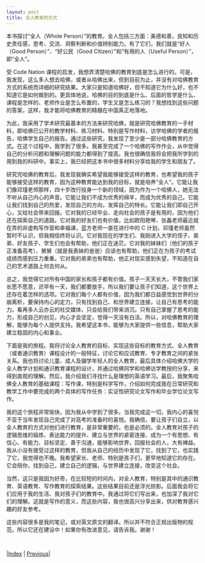 ```yaml
---
layout: post
title: 全人教育的方式
---
```


本书探讨“全人（Whole Person）”的教育。全人包括三方面：美德和善，良知和历史责任感，思考、交流、洞察判断和价值辨别能力。有了它们，我们就是“好人（Good Person）”、“好公民（Good Citizen）”和“有用的人（Useful Person）”，即“全人”。

受 Code Nation 课程的启发，我想弄清楚哈佛的教育到底是怎么进行的。可是，我发现，这么多人想去哈佛，或者从哈佛出来，但到目前为止，并没有对哈佛教育方式的系统而详细的研究结果。大家只是知道哈佛好，但不知道它为什么好，也不知道它是如何做到的。更具体地说，哈佛的目的到底是什么、后面的哲学是什么、课程是怎样的、老师作业是怎么布置的，学生又是怎么练习的？我想找到这些问题的答案，这样，我才能将哈佛教育的精髓在中国真正地落地。

为此，我采用了学术研究最基本的方法来研究哈佛，就是研究哈佛教育的一手材料，即哈佛已公开的教学材料、练习材料、特别是写作材料，访学哈佛的学者的报告，哈佛学生自己的报告。通过这些研究，我发现了至少是一部分哈佛教育的方式。在这个过程中，我学到了很多。我甚至完成了一个哈佛的写作作业，从中觉得自己的分析问题和理解问题的能力都得到了提高。我也很确信我将会把我所学到的用到我的科研中。事实上，我已经把这本书中很多材料分享给我的学生和朋友了。

研究完哈佛的教育后，我发现我确实希望我能够接受这样的教育，也希望我的孩子能够接受这样的教育，因为这种教育能达到我的目标，就是培养”全人“。它能让我们像邓瑾老师那样，四十岁改行投身一个新的领域，因为作为一个哈佛人，她无法不听从自己内心的声音。它能让我们不成为优秀的绵羊，而成为优秀的自己。它能让我们找到自己的热爱，发现自己的方向，发挥自己的特长。它能让我们即自己开心，又给社会带来回报。它对我的已经毕业、走向社会的孩子是有用的，因为他们还在探索自己的道路。它对我的好友们也有价值，比如欧阳艳琴、张鑫老师最近就在弄的非虚构写作营和幸福课，蓝方老师一直在进行中的 C 计划，邓瑾老师虽然暂时不认识，但我相信终将认识。它对我现在的学生们、我刚进入大学的侄子、弟弟、好友孩子、学生们也会有帮助，他们正在迷茫。它对我的妹妹们（他们的孩子正准备高考）、舅舅（就是我表妹的爸爸）应该也有帮助，他们正在为孩子的考试成绩而感到压力重重。它对我的弟弟也有帮助，他正对现实感到失望，不知道在自己的艺术道路上何去何从。

总之，我觉得它对所有中国的家长和孩子都有价值。孩子一天天长大，不管我们家长愿不愿意，迟早有一天，我们都要放手，所以我们要让孩子们知道，这个世界上还存在着怎样的选项。它对我们每个人都有价值，因为我们都日益感觉到世界的分崩离析，要保持内心的定力，只有找到自己、和世界建立连接，让自己有思考的能力。看再多人云亦云的社交媒体，只会给我们带来消沉。只有自己掌握了思考的能力，形成自己的创见，内心才会坚定，觉得一天没有白活。所以，对哈佛教育的理解，能够为每个人提供支持。我希望这本书，能够为大家提供一些信息，帮助大家建立稳固的内心和事业。

下面是我的旅程。我将讨论全人教育的目标、实现这些目标的教育方式、全人教育（或者通识教育）课程设计的一般特征，讨论它和应试教育、专才教育之间的紧张关系。我也将讨论儿童、成人及辍学年轻人的全人教育，最后具体介绍哈佛大学的全人教学计划和通识教育课程的设计，并通过哈佛同学和哈佛访学教授的分享，来得到直观的理解。然后，我介绍我们寻找什么是理想的英语学习。最后，我聚焦哈佛全人教育的基础课程：写作课，特别是科学写作，介绍如何完成我在日常研究和教学工作中要完成的两个具体的写作任务：实证性研究论文写作和毕业学位论文写作。

我的这个旅程非常愉快，因为我从中学到了很多。当我完成这一切，我内心的喜悦不亚于当年发现自己完成了对高考的准备时的喜悦。我确信，要让孩子们自立，以全人教育的方式对他们进行教育，是非常重要的，也是必须的。全人教育对孩子的逻辑思维的锻炼、表达能力的提升、建立与世界的紧密连接、成为一个有思想、有信心、有能力、目标坚定、善于沟通，能够影响世界，回报社会的人，大有裨益。我从小没有接受过这样的教育，但我从自己的经历中发现了它，找到了它，也实践了它，我觉得也不晚。我希望家长、老师、特别是孩子们，更早地知道它的存在。它会陪你，找到自己，建立自己的逻辑，与世界建立连接，改变这个社会。

当然，这只是我因为好奇，在比较短的时间内，对全人教育，特别是其中的通识教育、英语教育、写作教育的探索结果。这些结果目前还是浮光掠影。后面我会将它们应用于我的生活、我对孩子们的教育中。我通过将它们写出来，也加深了我对它们的理解。这就是写作的意义，而这些内容，我也很高兴分享出来，供对教育感兴趣的好友参考。

这些内容很多是我的笔记，或对英文原文的翻译。所以并不符合正规出版物的规范。所以它还在建设中！如果你有改进意见，请告诉我。谢谢！

<br/>

|[Index](../) | [Previous](6-camp)|
